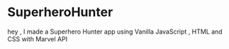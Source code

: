 # SuperheroHunter
hey ,  I made a Superhero Hunter app using Vanilla JavaScript , HTML and CSS with Marvel API
